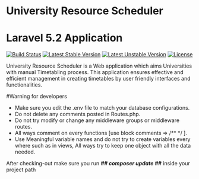 # University Resource Scheduler
# Laravel 5.2 Application

[![Build Status](https://travis-ci.org/laravel/framework.svg)](https://travis-ci.org/laravel/framework)
[![Latest Stable Version](https://poser.pugx.org/laravel/framework/v/stable.svg)](https://packagist.org/packages/laravel/framework)
[![Latest Unstable Version](https://poser.pugx.org/laravel/framework/v/unstable.svg)](https://packagist.org/packages/laravel/framework)
[![License](https://poser.pugx.org/laravel/framework/license.svg)](https://packagist.org/packages/laravel/framework)

University Resource Scheduler is a Web application which aims Universities with manual Timetabling process. This application ensures effective and efficient management in creating timetables by user friendly interfaces and functionalities.


#Warning for developers

* Make sure you edit the .env file to match your database configurations.
* Do not delete any comments posted in Routes.php.
* Do not try modify or change any middleware groups or middleware routes.
* All ways comment on every functions [use block comments => /** */ ].
* Use Meaningful variable names and do not try to create variables every where such as in views, All ways try to keep one object with all the data needed.


After checking-out make sure you run ***## composer update ##*** inside your project path